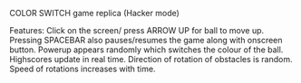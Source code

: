 COLOR SWITCH game replica (Hacker mode)

Features:
Click on the screen/ press ARROW UP for ball to move up.
Pressing SPACEBAR also pauses/resumes the game along with onscreen button.
Powerup appears randomly which switches the colour of the ball.
Highscores update in real time.
Direction of rotation of obstacles is random.
Speed of rotations increases with time.

